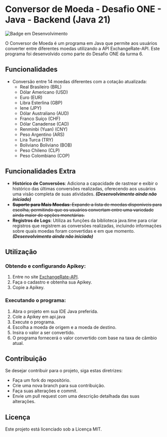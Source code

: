 ﻿
#   Conversor de Moeda - Desafio ONE - Java - Backend (Java 21)

![Badge em Desenvolvimento](http://img.shields.io/static/v1?label=STATUS&message=EM%20DESENVOLVIMENTO&color=GREEN&style=for-the-badge)

O Conversor de Moeda é um programa em Java que permite aos usuários converter entre diferentes moedas utilizando a API ExchangeRate-API. Este programa foi desenvolvido como parte do Desafio ONE da turma 6.

## Funcionalidades

-   Conversão entre 14 moedas diferentes com a cotação atualizada:
    -   Real Brasileiro (BRL)
    -   Dólar Americano (USD)
    -   Euro (EUR)
    -   Libra Esterlina (GBP)
    -   Iene (JPY)
    -   Dólar Australiano (AUD)
    -   Franco Suíço (CHF)
    -   Dólar Canadense (CAD)
    -   Renminbi (Yuan) (CNY)
    -   Peso Argentino (ARS)
    -   Lira Turca (TRY)
    -   Boliviano Boliviano (BOB)
    -   Peso Chileno (CLP)
    -   Peso Colombiano (COP)

## Funcionalidades Extra

-   **Histórico de Conversões**: Adiciona a capacidade de rastrear e exibir o histórico das últimas conversões realizadas, oferecendo aos usuários uma visão completa de suas atividades. _**(Desenvolvimento ainda não iniciado)**_
-   ~~**Suporte para Mais Moedas**: Expande a lista de moedas disponíveis para escolha, permitindo que os usuários convertam entre uma variedade ainda maior de opções monetárias.~~
-   **Registros de Logs**: Utiliza as funções da biblioteca java.time para criar registros que registrem as conversões realizadas, incluindo informações sobre quais moedas foram convertidas e em que momento. _**(Desenvolvimento ainda não iniciado)**_

## Utilização

### Obtendo e configurando Apikey:

1.  Entre no site [ExchangeRate-API](https://www.exchangerate-api.com/).
2.  Faça o cadastro e obtenha sua Apikey.
3.  Copie a Apikey.

### Executando o programa:

1.  Abra o projeto em sua IDE Java preferida.
2.  Cole a Apikey  em api.java
3.  Execute o programa.
4.  Escolha a moeda de origem e a moeda de destino.
5.  Insira o valor a ser convertido.
6.  O programa fornecerá o valor convertido com base na taxa de câmbio atual.

## Contribuição

Se desejar contribuir para o projeto, siga estas diretrizes:

-   Faça um fork do repositório.
-   Crie uma nova branch para sua contribuição.
-   Faça suas alterações e commit.
-   Envie um pull request com uma descrição detalhada das suas alterações.

## Licença

Este projeto está licenciado sob a Licença MIT.
